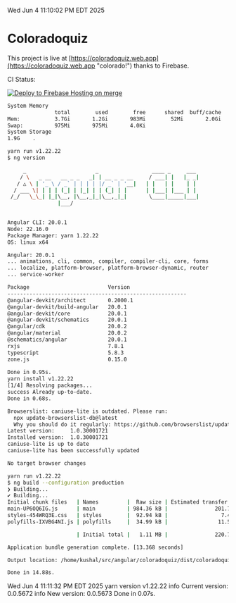 Wed Jun  4 11:10:02 PM EDT 2025

# Coloradoquiz


This project is live at [https://coloradoquiz.web.app](https://coloradoquiz.web.app "colorado!") thanks to Firebase.

CI Status: 

[![Deploy to Firebase Hosting on merge](https://github.com/teamkushal/coloradoquiz/actions/workflows/firebase-hosting-merge.yml/badge.svg)](https://github.com/teamkushal/coloradoquiz/actions/workflows/firebase-hosting-merge.yml)

```bash
System Memory
               total        used        free      shared  buff/cache   available
Mem:           3.7Gi       1.2Gi       983Mi        52Mi       2.0Gi       2.6Gi
Swap:          975Mi       975Mi       4.0Ki
System Storage
1.9G	.
```
```bash
yarn run v1.22.22
$ ng version

     _                      _                 ____ _     ___
    / \   _ __   __ _ _   _| | __ _ _ __     / ___| |   |_ _|
   / △ \ | '_ \ / _` | | | | |/ _` | '__|   | |   | |    | |
  / ___ \| | | | (_| | |_| | | (_| | |      | |___| |___ | |
 /_/   \_\_| |_|\__, |\__,_|_|\__,_|_|       \____|_____|___|
                |___/
    

Angular CLI: 20.0.1
Node: 22.16.0
Package Manager: yarn 1.22.22
OS: linux x64

Angular: 20.0.1
... animations, cli, common, compiler, compiler-cli, core, forms
... localize, platform-browser, platform-browser-dynamic, router
... service-worker

Package                         Version
---------------------------------------------------------
@angular-devkit/architect       0.2000.1
@angular-devkit/build-angular   20.0.1
@angular-devkit/core            20.0.1
@angular-devkit/schematics      20.0.1
@angular/cdk                    20.0.2
@angular/material               20.0.2
@schematics/angular             20.0.1
rxjs                            7.8.1
typescript                      5.8.3
zone.js                         0.15.0
    
Done in 0.95s.
yarn install v1.22.22
[1/4] Resolving packages...
success Already up-to-date.
Done in 0.68s.
```
```bash
Browserslist: caniuse-lite is outdated. Please run:
  npx update-browserslist-db@latest
  Why you should do it regularly: https://github.com/browserslist/update-db#readme
Latest version:     1.0.30001721
Installed version:  1.0.30001721
caniuse-lite is up to date
caniuse-lite has been successfully updated

No target browser changes
```
```bash
yarn run v1.22.22
$ ng build --configuration production
❯ Building...
✔ Building...
Initial chunk files   | Names         |  Raw size | Estimated transfer size
main-UP6OQ6IG.js      | main          | 984.36 kB |               201.75 kB
styles-454WRQ3E.css   | styles        |  92.94 kB |                 7.48 kB
polyfills-IXVBG4NI.js | polyfills     |  34.99 kB |                11.55 kB

                      | Initial total |   1.11 MB |               220.78 kB

Application bundle generation complete. [13.368 seconds]

Output location: /home/kushal/src/angular/coloradoquiz/dist/coloradoquiz

Done in 14.88s.
```
Wed Jun  4 11:11:32 PM EDT 2025
yarn version v1.22.22
info Current version: 0.0.5672
info New version: 0.0.5673
Done in 0.07s.
